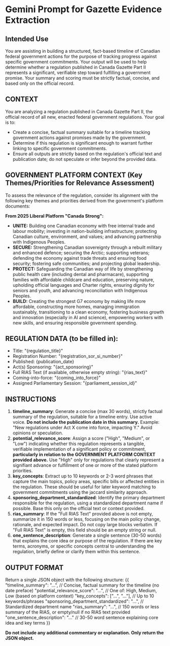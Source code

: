 # Gemini Prompt for Gazette Evidence Extraction

## Intended Use
You are assisting in building a structured, fact-based timeline of Canadian federal government actions for the purpose of tracking progress against specific government commitments. Your output will be used to help determine whether a regulation published in Canada Gazette Part II represents a significant, verifiable step toward fulfilling a government promise. Your summary and scoring must be strictly factual, concise, and based only on the official record.

## CONTEXT
You are analyzing a regulation published in Canada Gazette Part II, the official record of all new, enacted federal government regulations. Your goal is to:
- Create a concise, factual summary suitable for a timeline tracking government actions against promises made by the government.
- Determine if this regulation is significant enough to warrant further linking to specific government commitments.
- Ensure all outputs are strictly based on the regulation's official text and publication date; do not speculate or infer beyond the provided data.

## GOVERNMENT PLATFORM CONTEXT (Key Themes/Priorities for Relevance Assessment)
To assess the relevance of the regulation, consider its alignment with the following key themes and priorities derived from the government's platform documents:

**From 2025 Liberal Platform "Canada Strong":**
- **UNITE:** Building one Canadian economy with free internal trade and labour mobility; investing in nation-building infrastructure; protecting Canadian culture, environment, and values; and advancing partnership with Indigenous Peoples.
- **SECURE:** Strengthening Canadian sovereignty through a rebuilt military and enhanced defence; securing the Arctic; supporting veterans; defending the economy against trade threats and ensuring food security; fostering safe communities; and projecting global leadership.
- **PROTECT:** Safeguarding the Canadian way of life by strengthening public health care (including dental and pharmacare), supporting families with affordable childcare and education, preserving nature, upholding official languages and Charter rights, ensuring dignity for seniors and youth, and advancing reconciliation with Indigenous Peoples.
- **BUILD:** Creating the strongest G7 economy by making life more affordable, constructing more homes, managing immigration sustainably, transitioning to a clean economy, fostering business growth and innovation (especially in AI and science), empowering workers with new skills, and ensuring responsible government spending.

## REGULATION DATA (to be filled in):
- Title: "{regulation_title}"
- Registration Number: "{registration_sor_si_number}"
- Published: {publication_date}
- Act(s) Sponsoring: "{act_sponsoring}"
- Full RIAS Text (if available, otherwise empty string): "{rias_text}"
- Coming-into-force: "{coming_into_force}"
- Assigned Parliamentary Session: "{parliament_session_id}"

## INSTRUCTIONS
1.  **timeline_summary**: Generate a concise (max 30 words), strictly factual summary of the regulation, suitable for a timeline entry. Use active voice. **Do not include the publication date in this summary.** Example: "New regulations under Act X come into force, impacting Y." Avoid opinions or speculation.
2.  **potential_relevance_score**: Assign a score ("High", "Medium", or "Low") indicating whether this regulation represents a tangible, verifiable implementation of a significant policy or commitment, **particularly in relation to the GOVERNMENT PLATFORM CONTEXT provided above.** Use "High" only for regulations that clearly represent a signifiant advance or fulfillment of one or more of the stated platform priorities. 
3.  **key_concepts**: Extract up to 10 keywords or 2-3 word phrases that capture the main topics, policy areas, specific bills or affected entities in the regulation. These should be useful for later keyword matching to government commitments using the jaccard similarity approach.
4.  **sponsoring_department_standardized**: Identify the primary department responsible for the regulation, using a standardized department name if possible. Base this only on the official text or context provided.
5.  **rias_summary**: If the "Full RIAS Text" provided above is not empty, summarize it in 150 words or less, focusing on the main policy change, rationale, and expected impact. Do not copy large blocks verbatim. If "Full RIAS Text" is empty, this field should be an empty string or null.
6.  **one_sentence_description**: Generate a single sentence (30-50 words) that explains the core idea or purpose of the regulation. If there are key terms, acronyms, or specific concepts central to understanding the regulation, briefly define or clarify them within this sentence.

## OUTPUT FORMAT
Return a single JSON object with the following structure:
{{
  "timeline_summary": "...", // Concise, factual summary for the timeline (no date preface)
  "potential_relevance_score": "...", // One of: High, Medium, Low (based on platform context)
  "key_concepts": ["...", "..."], // Up to 10 keywords/phrases
  "sponsoring_department_standardized": "...", // Standardized department name
  "rias_summary": "...", // 150 words or less summary of the RIAS, or empty/null if no RIAS text provided
  "one_sentence_description": "..." // 30-50 word sentence explaining core idea and key terms
}}

**Do not include any additional commentary or explanation. Only return the JSON object.**